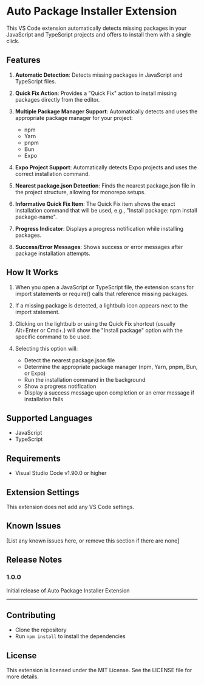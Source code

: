 # Auto Package Installer Extension

This VS Code extension automatically detects missing packages in your JavaScript and TypeScript projects and offers to install them with a single click.

## Features

1. **Automatic Detection**: Detects missing packages in JavaScript and TypeScript files.

2. **Quick Fix Action**: Provides a "Quick Fix" action to install missing packages directly from the editor.

3. **Multiple Package Manager Support**: Automatically detects and uses the appropriate package manager for your project:

   - npm
   - Yarn
   - pnpm
   - Bun
   - Expo

4. **Expo Project Support**: Automatically detects Expo projects and uses the correct installation command.

5. **Nearest package.json Detection**: Finds the nearest package.json file in the project structure, allowing for monorepo setups.

6. **Informative Quick Fix Item**: The Quick Fix item shows the exact installation command that will be used, e.g., "Install package: npm install package-name".

7. **Progress Indicator**: Displays a progress notification while installing packages.

8. **Success/Error Messages**: Shows success or error messages after package installation attempts.

## How It Works

1. When you open a JavaScript or TypeScript file, the extension scans for import statements or require() calls that reference missing packages.

2. If a missing package is detected, a lightbulb icon appears next to the import statement.

3. Clicking on the lightbulb or using the Quick Fix shortcut (usually Alt+Enter or Cmd+.) will show the "Install package" option with the specific command to be used.

4. Selecting this option will:
   - Detect the nearest package.json file
   - Determine the appropriate package manager (npm, Yarn, pnpm, Bun, or Expo)
   - Run the installation command in the background
   - Show a progress notification
   - Display a success message upon completion or an error message if installation fails

## Supported Languages

- JavaScript
- TypeScript

## Requirements

- Visual Studio Code v1.90.0 or higher

## Extension Settings

This extension does not add any VS Code settings.

## Known Issues

[List any known issues here, or remove this section if there are none]

## Release Notes

### 1.0.0

Initial release of Auto Package Installer Extension

---

## Contributing

- Clone the repository
- Run `npm install` to install the dependencies

## License

This extension is licensed under the MIT License. See the LICENSE file for more details.
